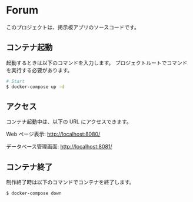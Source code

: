 # Forum

このプロジェクトは、掲示板アプリのソースコードです。

## コンテナ起動

起動するときは以下のコマンドを入力します。
プロジェクトルートでコマンドを実行する必要があります。

```sh
# Start
$ docker-compose up -d
```

## アクセス

コンテナ起動中は、以下の URL にアクセスできます。

Web ページ表示: <http://localhost:8080/> 

データベース管理画面: <http://localhost:8081/>

## コンテナ終了

制作終了時は以下のコマンドでコンテナを終了します。

```sh
$ docker-compose down
```